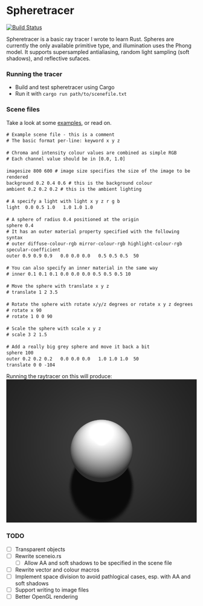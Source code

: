Spheretracer
============
[![Build Status](https://travis-ci.org/okey/spheretracer.svg?branch=master)](https://travis-ci.org/okey/spheretracer)

Spheretracer is a basic ray tracer I wrote to learn Rust.
Spheres are currently the only available primitive type, and illumination uses the Phong model.
It supports supersampled antialiasing, random light sampling (soft shadows), and reflective sufaces.

### Running the tracer
- Build and test spheretracer using Cargo
- Run it with `cargo run path/to/scenefile.txt`

### Scene files
Take a look at some [examples](examples), or read on.

```
# Example scene file - this is a comment
# The basic format per-line: keyword x y z

# Chroma and intensity colour values are combined as simple RGB
# Each channel value should be in [0.0, 1.0]

imagesize 800 600 # image size specifies the size of the image to be rendered
background 0.2 0.4 0.6 # this is the background colour
ambient 0.2 0.2 0.2 # this is the ambient lighting

# A specify a light with light x y z r g b 
light  0.0 0.5 1.0   1.0 1.0 1.0

# A sphere of radius 0.4 positioned at the origin
sphere 0.4
# It has an outer material property specified with the following syntax
# outer diffuse-colour-rgb mirror-colour-rgb highlight-colour-rgb specular-coefficient
outer 0.9 0.9 0.9   0.0 0.0 0.0   0.5 0.5 0.5  50

# You can also specify an inner material in the same way
# inner 0.1 0.1 0.1 0.0 0.0 0.0 0.5 0.5 0.5 10

# Move the sphere with translate x y z
# translate 1 2 3.5

# Rotate the sphere with rotate x/y/z degrees or rotate x y z degrees
# rotate x 90
# rotate 1 0 0 90

# Scale the sphere with scale x y z
# scale 3 2 1.5

# Add a really big grey sphere and move it back a bit
sphere 100
outer 0.2 0.2 0.2   0.0 0.0 0.0   1.0 1.0 1.0  50
translate 0 0 -104
```

Running the raytracer on this will produce: ![a nice render](examples/shadow.png)

### TODO

- [ ] Transparent objects
- [ ] Rewrite sceneio.rs
   - [ ] Allow AA and soft shadows to be specified in the scene file
- [ ] Rewrite vector and colour macros
- [ ] Implement space division to avoid pathlogical cases, esp. with AA and soft shadows
- [ ] Support writing to image files
- [ ] Better OpenGL rendering

